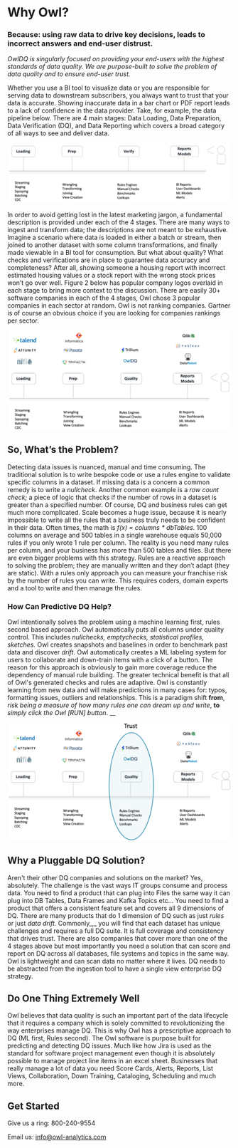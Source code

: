 # Why Owl?

### Because: using raw data to drive key decisions, leads to incorrect answers and end-user distrust.

_OwlDQ is singularly focused on providing your end-users with the highest standards of data quality. We are purpose-built to solve the problem of data quality and to ensure end-user trust._

Whether you use a BI tool to visualize data or you are responsible for serving data to downstream subscribers, you always want to trust that your data is accurate. Showing inaccurate data in a bar chart or PDF report leads to a lack of confidence in the data provider.  Take, for example, the data pipeline below.  There are 4 main stages: Data Loading, Data Preparation, Data Verification \(DQ\), and Data Reporting which covers a broad category of all ways to see and deliver data.

![](.gitbook/assets/screen-shot-2019-12-16-at-8.48.34-pm.png)

In order to avoid getting lost in the latest marketing jargon, a fundamental description is provided under each of the 4 stages.  There are many ways to ingest and transform data; the descriptions are not meant to be exhaustive.  Imagine a scenario where data is loaded in either a batch or stream, then joined to another dataset with some column transformations, and finally made viewable in a BI tool for consumption.  But what about quality? What checks and verifications are in place to guarantee data accuracy and completeness?  After all, showing someone a housing report with incorrect estimated housing values or a stock report with the wrong stock prices won’t go over well. Figure 2 below has popular company logos overlaid in each stage to bring more context to the discussion. There are easily 30+ software companies in each of the 4 stages, Owl chose 3 popular companies in each sector at random. Owl is not ranking companies. Gartner is of course an obvious choice if you are looking for companies rankings per sector.

![](.gitbook/assets/screen-shot-2019-12-17-at-10.48.31-am.png)

## So, What’s the Problem?

Detecting data issues is nuanced, manual and time consuming. The traditional solution is to write bespoke code or use a rules engine to validate specific columns in a dataset. If missing data is a concern a common remedy is to write a _nullcheck_. Another common example is a _row count check;_ a piece of logic that checks if the number of rows in a dataset is greater than a specified number. Of course, DQ and business rules can get much more complicated. Scale becomes a huge issue, because it is nearly impossible to write all the rules that a business truly needs to be confident in their data. Often times, the math is _f\(x\)  = columns \* dbTables_. 100 columns on average and 500 tables in a single warehouse equals 50,000 rules if you only wrote 1 rule per column. The reality is you need many rules per column, and your business has more than 500 tables and files. But there are even bigger problems with this strategy.  Rules are a reactive approach to solving the problem; they are manually written and they don’t adapt \(they are static\).  With a rules only approach you can measure your franchise risk by the number of rules you can write.  This requires coders, domain experts and a tool to write and then manage the rules.

### How Can Predictive DQ Help?

Owl intentionally solves the problem using a machine learning first, rules second based approach.  Owl automatically puts all columns under quality control.  This includes _nullchecks, emptychecks, statistical profiles, sketches._  Owl creates snapshots and baselines in order to benchmark past data and discover _drift_.  Owl automatically creates a ML labeling system for users to collaborate and down-train items with a click of a button.  The reason for this approach is obviously to gain more coverage reduce the dependency of manual rule building.  The greater technical benefit is that all of Owl's generated checks and rules are adaptive.  Owl is constantly learning from new data and will make predictions in many cases for: typos, formatting issues, outliers and relationships.  This is a paradigm shift **from**, _risk being a measure of how many rules one can dream up and write_, **to** _simply click the Owl \[RUN\] button_.                __ 

![](.gitbook/assets/screen-shot-2019-12-17-at-10.48.48-am.png)

## Why a Pluggable DQ Solution?

Aren't their other DQ companies and solutions on the market?  Yes, absolutely.  The challenge is the vast ways IT groups consume and process data.  You need to find a product that can plug into Files the same way it can plug into DB Tables, Data Frames and Kafka Topics etc...  You need to find a product that offers a consistent feature set and covers all 9 dimensions of DQ.  There are many products that do 1 dimension of DQ such as just _rules_ or just _data drift._  Commonly_,_ you will find that each dataset has unique challenges and requires a full DQ suite.  It is full coverage and consistency that drives trust.  There are also companies that cover more than one of the 4 stages above but most importantly you need a solution that can score and report on DQ across all databases, file systems and topics in the same way.  Owl is lightweight and can scan data no matter where it lives.  DQ needs to be abstracted from the ingestion tool to have a single view enterprise DQ strategy.  

## Do One Thing Extremely Well

Owl believes that data quality is such an important part of the data lifecycle that it requires a company which is solely committed to revolutionizing the way enterprises manage DQ.  This is why Owl has a prescriptive approach to DQ \(ML first, Rules second\).  The Owl software is purpose built for predicting and detecting DQ issues.  Much like how Jira is used as the standard for software project management even though it is absolutely possible to manage project line items in an excel sheet.  Businesses that really manage a lot of data you need Score Cards, Alerts, Reports, List Views, Collaboration, Down Training, Cataloging, Scheduling and much more.  

## Get Started

Give us a ring:  800-240-9554

Email us:  info@owl-analytics.com



##    

